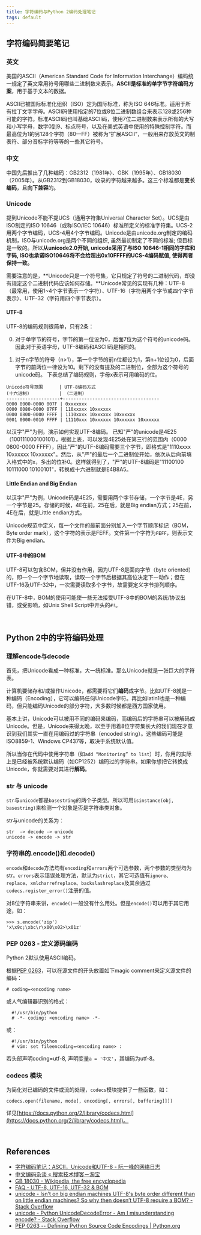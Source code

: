 ```yaml
---
title: 字符编码与Python 2编码处理笔记
tags: default
---
```


## 字符编码简要笔记

### 英文
美国的ASCII（American Standard Code for Information Interchange）编码统一规定了英文常用符号用哪些二进制数来表示。**ASCII是标准的单字节字符编码方案**，用于基于文本的数据。

ASCII已被国际标准化组织（ISO）定为国际标准，称为ISO 646标准。适用于所有拉丁文字字母。ASCII码使用指定的7位或8位二进制数组合来表示128或256种可能的字符。标准ASCII码也叫基础ASCII码，使用7位二进制数来表示所有的大写和小写字母，数字0到9、标点符号，以及在美式英语中使用的特殊控制字符。而最高位为1的另128个字符（80—FF）被称为“扩展ASCII”，一般用来存放英文的制表符、部分音标字符等等的一些其它符号。

### 中文
中国先后推出了几种编码：GB2312（1981年）、GBK（1995年）、GB18030（2005年）。从GB2312到GB18030，收录的字符越来越多。这三个标准都是**变长编码**，且**向下兼容**的。

### Unicode
提到Unicode不能不提UCS（通用字符集Universal Character Set）。UCS是由ISO制定的ISO 10646（或称ISO/IEC 10646）标准所定义的标准字符集。UCS-2用两个字节编码，UCS-4用4个字节编码。Unicode是由unicode.org制定的编码机制，ISO与unicode.org是两个不同的组织, 虽然最初制定了不同的标准; 但目标是一致的。所以**从unicode2.0开始, unicode采用了与ISO 10646-1相同的字库和字码, ISO也承诺ISO10646将不会给超出0x10FFFF的UCS-4编码赋值, 使得两者保持一致。**

需要注意的是，**Unicode只是一个符号集，它只规定了符号的二进制代码，却没有规定这个二进制代码应该如何存储。**Unicode常见的实现有几种：UTF-8（最常用，使用1~4个字节表示一个字符）、UTF-16（字符用两个字节或四个字节表示）、UTF-32（字符用四个字节表示）。

#### UTF-8
UTF-8的编码规则很简单，只有2条：

0. 对于单字节的符号，字节的第一位设为0，后面7位为这个符号的unicode码。因此对于英语字母，UTF-8编码和ASCII码是相同的。

0. 对于n字节的符号（n>1），第一个字节的前n位都设为1，第n+1位设为0，后面字节的前两位一律设为10。剩下的没有提及的二进制位，全部为这个符号的unicode码。
下表总结了编码规则，字母x表示可用编码的位。

<pre><code>Unicode符号范围      | UTF-8编码方式
(十六进制)           | （二进制）
--------------------+------------------------------------
0000 0000-0000 007F | 0xxxxxxx
0000 0080-0000 07FF | 110xxxxx 10xxxxxx
0000 0800-0000 FFFF | 1110xxxx 10xxxxxx 10xxxxxx
0001 0000-0010 FFFF | 11110xxx 10xxxxxx 10xxxxxx 10xxxxxx
</code></pre>

以汉字"严"为例，演示如何实现UTF-8编码。
已知"严"的unicode是4E25（100111000100101），根据上表，可以发现4E25处在第三行的范围内（0000 0800-0000 FFFF），因此"严"的UTF-8编码需要三个字节，即格式是"1110xxxx 10xxxxxx 10xxxxxx"。然后，从"严"的最后一个二进制位开始，依次从后向前填入格式中的x，多出的位补0。这样就得到了，"严"的UTF-8编码是"11100100 10111000 10100101"，转换成十六进制就是E4B8A5。

#### Little Endian and Big Endian
以汉字"严"为例，Unicode码是4E25，需要用两个字节存储，一个字节是4E，另一个字节是25。存储的时候，4E在前，25在后，就是Big endian方式；25在前，4E在后，就是Little endian方式。

Unicode规范中定义，每一个文件的最前面分别加入一个字节顺序标记（BOM，Byte order mark），这个字符的表示是FEFF。文件第一个字符为`FEFF`，则表示文件为Big endian。

#### UTF-8中的BOM
UTF-8可以包含BOM，但并没有作用，因为UTF-8是面向字节（byte oriented）的，即一个一个字节地读取，读取一个字节后根据其高位决定下一动作；但在UTF-16及UTF-32中，一次需要读取多个字节，故需要定义字节排列顺序。

在UTF-8中，BOM的使用可能使一些无法接受UTF-8中的BOM的系统/协议出错，或受影响，如Unix Shell Script中开头的`#!`。

<br />

## Python 2中的字符编码处理

### 理解encode与decode
首先，把Unicode看成一种标准，大一统标准。那么Unicode就是一张巨大的字符表。

计算机要储存和/或操作Unicode，都需要将它们**编码**成字节。比如UTF-8就是一种编码（Encoding），它可以编码任何Unicode字符。再比如latin1也是一种编码，但只能编码Unicode的部分字符，大多数时候都是西方国家使用。

基本上讲，Unicode可以被用不同的编码来编码，而编码后的字符串可以被解码成Unicode。但是，Unicode来得太晚，以至于用着8位字符集长大的我们现在才意识到我们其实一直在用编码过的字符串（encoded string）。这些编码可能是ISO8859-1、Windows CP437等，取决于系统默认值。

所以当你在代码中使用字符串（如`add “Monitoring” to list`）时，你用的实际上是已经被系统默认编码（如CP1252）编码过的字符串。如果你想把它转换成Unicode，你就需要对其进行**解码**。

### str 与 unicode
`str`与`unicode`都是`basestring`的两个子类型。所以可用`isinstance(obj, basestring)`来检测一个对象是否是字符串类对象。

str与unicode的关系为：

    str  -> decode -> unicode
    unicode -> encode -> str

### 字符串的.encode()和.decode()

`encode`和`decode`方法均有`encoding`和`errors`两个可选参数，两个参数的类型均为str。`errors`表示错误处理方法，默认为`strict`，其它可选值有`ignore`、`replace`、`xmlcharrefreplace`、`backslashreplace`及其余通过`codecs.register_error()`注册的值。

对8位字符串来讲，`encode()`一般没有什么用处。但是`encode()`可以用于其它用途，如：

    >>> s.encode('zip')
    'x\x9c;\xbc\r\x00\x02>\x01z'

### PEP 0263 - 定义源码编码
Python 2默认使用ASCII编码。

根据[PEP 0263]，可以在源文件的开头放置如下magic comment来定义源文件的编码：

    # coding=<encoding name>

或人气编辑器识别的格式：

      #!/usr/bin/python
      # -*- coding: <encoding name> -*-

或：

      #!/usr/bin/python
      # vim: set fileencoding=<encoding name> :

若头部声明coding=utf-8, 声明变量`a = '中文'`，其编码为utf-8。

[PEP 0263]: (https://www.python.org/dev/peps/pep-0263/) "PEP 0263 -- Defining Python Source Code Encodings \| Python.org"

### codecs 模块
为简化对已编码的文件或流的处理，`codecs`模块提供了一些函数，如：

    codecs.open(filename, mode[, encoding[, errors[, buffering]]])

详见[https://docs.python.org/2/library/codecs.html](https://docs.python.org/2/library/codecs.html)。

<br />

## References

* [字符编码笔记：ASCII，Unicode和UTF-8 - 阮一峰的网络日志](http://www.ruanyifeng.com/blog/2007/10/ascii_unicode_and_utf-8.html)
* [中文编码杂谈 «  搜索技术博客－淘宝](http://www.searchtb.com/2012/04/chinese_encode.html)
* [GB 18030 - Wikipedia, the free encyclopedia](https://en.wikipedia.org/wiki/GB_18030)
* [FAQ - UTF-8, UTF-16, UTF-32 & BOM](http://unicode.org/faq/utf_bom.html)
* [unicode - Isn’t on big endian machines UTF-8's byte order different than on little endian machines? So why then doesn’t UTF-8 require a BOM? - Stack Overflow](http://stackoverflow.com/questions/3833693/isn-t-on-big-endian-machines-utf-8s-byte-order-different-than-on-little-endian)
* [unicode - Python UnicodeDecodeError - Am I misunderstanding encode? - Stack Overflow](http://stackoverflow.com/questions/368805/python-unicodedecodeerror-am-i-misunderstanding-encode#370199)
* [PEP 0263 -- Defining Python Source Code Encodings \| Python.org](https://www.python.org/dev/peps/pep-0263/)